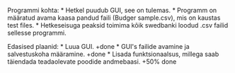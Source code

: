 Programmi kohta:
    * Hetkel puudub GUI, see on tulemas.
    * Programm on määratud avama kaasa pandud faili (Budger sample.csv), mis on kaustas test files.
    * Hetkeseisuga peaksid toimima kõik swedbanki loodud .csv failid sellesse programmi.


Edasised plaanid:
    * Luua GUI. +done
    * GUI's failide avamine ja salvestuskoha määramine. +done
    * Lisada funktsionaalsus, millega saab täiendada teadaolevate poodide andmebaasi. +50% done